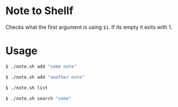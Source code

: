 # Note to Shellf 

Checks what the first argument is using `$1`.
If its empty it exits with 1.

# Usage

```bash
$ ./note.sh add "some note"

$ ./note.sh add "another note"

$ ./note.sh list

$ ./note.sh search "some"
```

